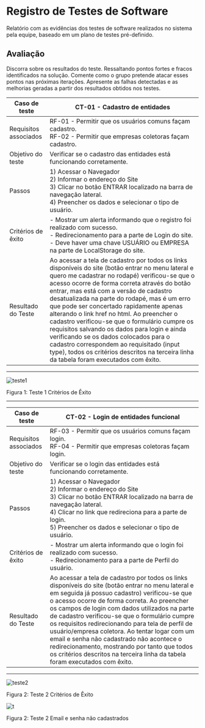 # Registro de Testes de Software

Relatório com as evidências dos testes de software realizados no sistema pela equipe, baseado em um plano de testes pré-definido.

## Avaliação

Discorra sobre os resultados do teste. Ressaltando pontos fortes e fracos identificados na solução. Comente como o grupo pretende atacar esses pontos nas próximas iterações. Apresente as falhas detectadas e as melhorias geradas a partir dos resultados obtidos nos testes.

| Caso de teste         	| CT-01 - Cadastro de entidades                                                                                                                                                                                	|
|-----------------------	|--------------------------------------------------------------------------------------------------------------------------------------------------------------------------------------------------------------	|
| Requisitos associados 	| RF-01 - Permitir que os usuários comuns façam cadastro.<br>RF-02 - Permitir que empresas coletoras façam cadastro.                                                                                                  	|
| Objetivo do teste     	| Verificar se o cadastro das entidades está funcionando corretamente.                                                                                                                                         	|
| Passos                	| 1) Acessar o Navegador<br>2) Informar o endereço do Site<br>3) Clicar no botão ENTRAR localizado na barra de navegação lateral.<br>4) Preencher os dados e selecionar o tipo de usuário.                     	|
| Critérios de êxito    	| - Mostrar um alerta informando que o registro foi realizado com sucesso.<br>- Redirecionamento para a parte de Login do site.<br>- Deve haver uma chave USUÁRIO ou EMPRESA na parte de LocalStorage do site. 	|
| Resultado do Teste      | Ao acessar a tela de cadastro por todos os links disponíveis do site (botão entrar no menu lateral e quero me cadastrar no rodapé) verificou-se que o acesso ocorre de forma correta através do botão entrar, mas está com a versão de cadastro desatualizada na parte do rodapé, mas é um erro que pode ser concertado rapidamente apenas alterando o link href no html. Ao preencher o cadastro verificou-se que o formulário cumpre os requisitos salvando os dados para login e ainda verificando se os dados colocados para o cadastro correspondem ao requisitado (input type), todos os critérios descritos na terceira linha da tabela foram executados com êxito.           |
<hr>

![teste1](https://user-images.githubusercontent.com/102400680/173259500-57ac8e29-417e-4818-8a43-3da734b2fc01.png)

Figura 1: Teste 1 Critérios de Êxito

<hr>

| Caso de teste         	| CT-02 - Login de entidades funcional                                                                                                                                                                                                                 	|
|-----------------------	|------------------------------------------------------------------------------------------------------------------------------------------------------------------------------------------------------------------------------------------------------	|
| Requisitos associados 	| RF-03 - Permitir que os usuários comuns façam login.<br>RF-04 - Permitir que empresas coletoras façam login.                                                                                                                                      	|
| Objetivo do teste     	| Verificar se o login das entidades está funcionando corretamente.                                                                                                                                                                                 	|
| Passos                	| 1) Acessar o Navegador<br>2) Informar o endereço do Site<br>3) Clicar no botão ENTRAR localizado na barra de navegação lateral.<br>4) Clicar no link que redireciona para a parte de login.<br>5) Preencher os dados e selecionar o tipo de usuário. 	|
| Critérios de êxito    	| - Mostrar um alerta informando que o login foi realizado com sucesso.<br>- Redirecionamento para a parte de Perfil do usuário.                                                                                                                       	|
| Resultado do Teste      | Ao acessar a tela de cadastro por todos os links disponíveis do site (botão entrar no menu lateral e em seguida já possuo cadastro) verificou-se que o acesso ocorre de forma correta. Ao preencher os campos de login com dados utilizados na parte de cadastro verificou-se que o formulário cumpre os requisitos redirecionando para tela de perfil de usuário/empresa coletora. Ao tentar logar com um email e senha não cadastrado não acontece o redirecionamento, mostrando por tanto que  todos os critérios descritos na terceira linha da tabela foram executados com êxito.                                                                                             |
<hr>

![teste2](https://user-images.githubusercontent.com/102400680/173259868-f22b8b7a-1ff8-46a2-bec0-7c6917046602.png)

Figura 2: Teste 2 Critérios de Êxito

![t](https://user-images.githubusercontent.com/102400680/173260432-d2d5944e-448d-4fbf-bb29-ab18c19453f0.png)

Figura 2: Teste 2 Email e senha não cadastrados

